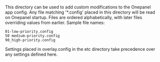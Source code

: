 This directory can be used to add custom modifications to the Onepanel app config.
Any file matching '*.config' placed in this directory will be read on Onepanel startup.
Files are ordered alphabetically, with later files overriding values from earlier.
Sample file names:
```
01-low-priority.config
50 medium-priority.config
90_high-priority.config
```

Settings placed in overlay.config in the etc directory take precedence over any
settings defined here.

